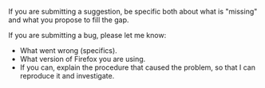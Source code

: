 If you are submitting a suggestion, be specific both about what is "missing" and what you propose to fill the gap.

If you are submitting a bug, please let me know:
 - What went wrong (specifics).
 - What version of Firefox you are using.
 - If you can, explain the procedure that caused the problem, so that I can reproduce it and investigate.
